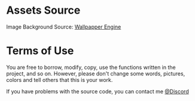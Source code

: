 # Assets Source

Image Background Source: [Wallpapper Engine](https://steamcommunity.com/sharedfiles/filedetails/?id=2795211854)

# Terms of Use

You are free to borrow, modify, copy, use the functions written in the project, and so on. However, please don't change some words, pictures, colors and tell others that this is your work.

If you have problems with the source code, you can contact me [@Discord](https://discord.com/users/442224069899976707)